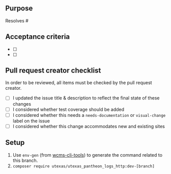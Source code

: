 ## Purpose
Resolves #

## Acceptance criteria
- [ ]
- [ ]

## Pull request creator checklist
In order to be reviewed, all items must be checked by the pull request creator.
- [ ] I updated the issue title & description to reflect the final state of these changes
- [ ] I considered whether test coverage should be added
- [ ] I considered whether this needs a `needs-documentation` or `visual-change` label on the issue
- [ ] I considered whether this change accommodates new and existing sites

## Setup
1. Use `env-gen` (from [wcms-cli-tools](https://github.austin.utexas.edu/eis1-wcs/wcms-cli-tools)) to generate the command related to this branch.
1. `composer require utexas/utexas_pantheon_logs_http:dev-[branch]`


